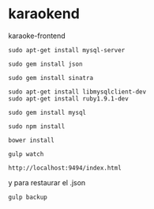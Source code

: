# karaokend
karaoke-frontend

```
sudo apt-get install mysql-server
```

```
sudo gem install json
```

```
sudo gem install sinatra
```

```
sudo apt-get install libmysqlclient-dev
sudo apt-get install ruby1.9.1-dev
```

```
sudo gem install mysql
```


```
sudo npm install
```

```
bower install
```

```
gulp watch
```

```
http://localhost:9494/index.html
```

y para restaurar el .json

```
gulp backup
```
